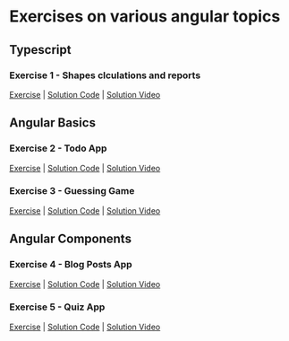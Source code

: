 # Exercises on various angular topics

##  Typescript
### Exercise 1 - Shapes clculations and reports
[Exercise](./ex01-typescript/README.md) 
|
[Solution Code](./ex01-typescript/solution/) 
|
[Solution Video](https://youtu.be/kz9DJVaBk6w) 

## Angular Basics
### Exercise 2 - Todo App
[Exercise](./ex02-angular-basics/README.md) 
|
[Solution Code](./ex02-angular-basics/solution/)
|
[Solution Video](https://youtu.be/6g4u_I88vGk)

### Exercise 3 - Guessing Game
[Exercise](./ex03-angular-basics/README.md) 
|
[Solution Code](./ex03-angular-basics/solution/)
|
[Solution Video](https://youtu.be/pS5rY1uimhw)
   
## Angular Components
### Exercise 4 - Blog Posts App
[Exercise](./ex04-angular-components/README.md) 
|
[Solution Code](./ex04-angular-components/solution/)
|
[Solution Video](https://youtu.be/6G9JeDjU_F4)

### Exercise 5 - Quiz App
[Exercise](./ex05-angular-components/README.md) 
|
[Solution Code](./ex05-angular-components/solution/)
|
[Solution Video](https://youtu.be/O4A1Mn81wnE)


